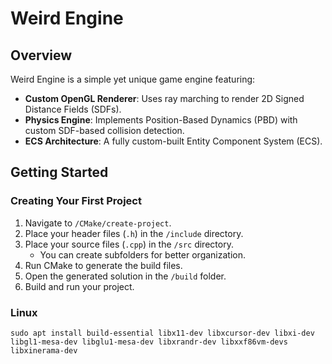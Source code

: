 
# Weird Engine  

## Overview  

Weird Engine is a simple yet unique game engine featuring:  

- **Custom OpenGL Renderer**: Uses ray marching to render 2D Signed Distance Fields (SDFs).  
- **Physics Engine**: Implements Position-Based Dynamics (PBD) with custom SDF-based collision detection.  
- **ECS Architecture**: A fully custom-built Entity Component System (ECS).  

## Getting Started  

### Creating Your First Project  

1. Navigate to `/CMake/create-project`.  
2. Place your header files (`.h`) in the `/include` directory.  
3. Place your source files (`.cpp`) in the `/src` directory.  
   - You can create subfolders for better organization.  
4. Run CMake to generate the build files.  
5. Open the generated solution in the `/build` folder.  
6. Build and run your project.  

### Linux
```
sudo apt install build-essential libx11-dev libxcursor-dev libxi-dev libgl1-mesa-dev libglu1-mesa-dev libxrandr-dev libxxf86vm-devs libxinerama-dev
```
